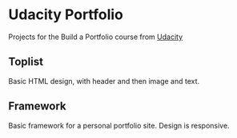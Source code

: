 # Udacity Portfolio
Projects for the Build a Portfolio course from [Udacity](https://classroom.udacity.com/nanodegrees/nd004/parts/0041345402/modules/004134540275460/lessons/2617868617/concepts/27713785570923#)

## Toplist
Basic HTML design, with header and then image and text.

## Framework
Basic framework for a personal portfolio site. Design is responsive.

